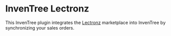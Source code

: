 # InvenTree Lectronz

This InvenTree plugin integrates the [Lectronz](https://lectronz.com/) marketplace into
InvenTree by synchronizing your sales orders.
